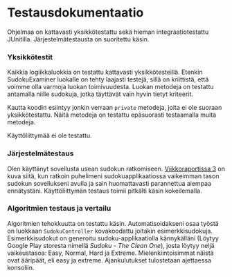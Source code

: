 # Testausdokumentaatio
Ohjelmaa on kattavasti yksikkötestattu sekä hieman integraatiotestattu JUnitilla. Järjestelmätestausta on suoritettu käsin.

### Yksikkötestit
Kaikkia logiikkaluokkia on testattu kattavasti yksikkötesteillä. Etenkin SudokuExaminer luokalle on tehty laajasti testejä, sillä on kriittistä, että voimme olla varmoja luokan toimivuudesta. Luokan metodeja on testattu antamalla niille sudokuja, jotka täyttävät vain hyvin tietyt kriteerit.  

Kautta koodin esiintyy jonkin verraan `private` metodeja, joita ei ole suoraan yksikkötestattu. Näitä metodeja on testattu epäsuorasti testaamalla muita metodeja.

Käyttöliittymää ei ole testattu.

### Järjestelmätestaus
Olen käyttänyt sovellusta usean sudokun ratkomiseen. [Viikkoraportissa 3](./viikkoraportti3.md) on kuva siitä, kun ratkoin puhelimeni sudokuapplikaatiossa vaikeimman tason sudokun sovellukseni avulla ja sain huomattavasti parannettua aiempaa ennätystäni. Käyttöliittymän testaus toimii pitkälti käsin kokeilemalla.

### Algoritmien testaus ja vertailu
Algoritmien tehokkuutta on testattu käsin. Automatisoidakseni osaa työstä on luokkaan `SudokuController` kovakoodattu joitakin esimerkkisudokuja. Esimerkkisudokut on generoitu sudoku-applikaatiolla kännykälläni (Löytyy Google Play storesta nimellä *Sudoku - The Clean One*), josta löytyy neljä vaikeustasoa: Easy, Normal, Hard ja Extreme. Mielenkiintoisimmat näistä ovat ääripäät, eli easy ja extreme. Ajankulutukset tulostetaan ajettaessa konsoliin.
